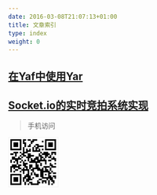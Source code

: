 ```yaml
---
date: 2016-03-08T21:07:13+01:00
title: 文章索引
type: index
weight: 0
---
```





## [在Yaf中使用Yar](/post/php/yaf-yar/)


## [Socket.io的实时竞拍系统实现](/post/nodejs/socketio-bid/) 


> 手机访问
<img style="border:1px solid #f2f2f2;" width="100" src="/upload/izhengyin-com.png"/>
